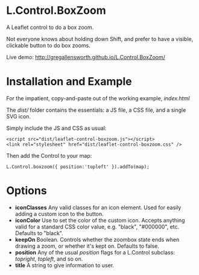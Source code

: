 # L.Control.BoxZoom
A Leaflet control to do a box zoom.

Not everyone knows about holding down Shift, and prefer to have a visible, clickable button to do box zooms.

Live demo: http://gregallensworth.github.io/L.Control.BoxZoom/

# Installation and Example
For the impatient, copy-and-paste out of the working example, _index.html_

The _dist/_  folder contains the essentials: a JS file, a CSS file, and a single SVG icon.

Simply include the JS and CSS as usual:

    <script src="dist/leaflet-control-boxzoom.js"></script>
    <link rel="stylesheet" href="dist/leaflet-control-boxzoom.css" />

Then add the Control to your map:

    L.Control.boxzoom({ position:'topleft' }).addTo(map);

# Options

* **iconClasses** Any valid classes for an icon element. Used for easily adding a custom icon to the button.
* **iconColor** Use to set the color of the custom icon. Accepts anything valid for a standard CSS color value, e.g. "black", "#000000", etc. Defaults to "black".
* **keepOn** Boolean. Controls whether the zoombox state ends when drawing a zoom, or whether it's kept on. Defaults to false.
* **position** Any of the usual _position_ flags for a L.Control subclass: _topright_, _topleft_, and so on.
* **title** A string to give information to user.
